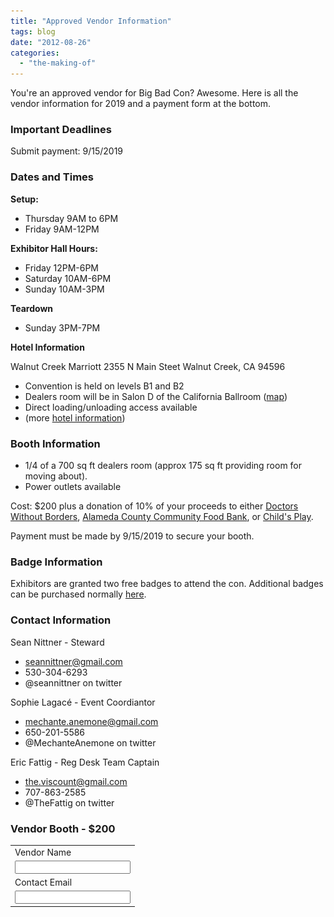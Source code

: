 ```yaml
---
title: "Approved Vendor Information"
tags: blog
date: "2012-08-26"
categories: 
  - "the-making-of"
---
```


You're an approved vendor for Big Bad Con? Awesome. Here is all the vendor information for 2019 and a payment form at the bottom.

### Important Deadlines

Submit payment: 9/15/2019

### Dates and Times

**Setup:**

- Thursday 9AM to 6PM
- Friday 9AM-12PM

**Exhibitor Hall Hours:**

- Friday 12PM-6PM
- Saturday 10AM-6PM
- Sunday 10AM-3PM

**Teardown**

- Sunday 3PM-7PM

**Hotel Information**

Walnut Creek Marriott 2355 N Main Steet Walnut Creek, CA 94596

- Convention is held on levels B1 and B2
- Dealers room will be in Salon D of the California Ballroom ([map](https://www.bigbadcon.com/wp-content/uploads/2016/03/Floor-Plan-Master.jpg))
- Direct loading/unloading access available
- (more [hotel information](https://www.bigbadcon.com/hotel/))

### Booth Information

- 1/4 of a 700 sq ft dealers room (approx 175 sq ft providing room for moving about).
- Power outlets available

Cost: $200 plus a donation of 10% of your proceeds to either [Doctors Without Borders](https://www.doctorswithoutborders.org/), [Alameda County Community Food Bank](http://www.accfb.org/), or [Child's Play](http://www.childsplaycharity.org/).

Payment must be made by 9/15/2019 to secure your booth.

### Badge Information

Exhibitors are granted two free badges to attend the con. Additional badges can be purchased normally [here](https://www.bigbadcon.com/sign-up/).

### Contact Information

Sean Nittner - Steward

- seannittner@gmail.com
- 530-304-6293
- @seannittner on twitter

Sophie Lagacé - Event Coordiantor

- mechante.anemone@gmail.com
- 650-201-5586
- @MechanteAnemone on twitter

Eric Fattig - Reg Desk Team Captain

- the.viscount@gmail.com
- 707-863-2585
- @TheFattig on twitter

### Vendor Booth - $200

 

<table><tbody><tr><td><input type="hidden" name="on0" value="Vendor Name">Vendor Name</td></tr><tr><td><input type="text" name="os0" maxlength="200"></td></tr><tr><td><input type="hidden" name="on1" value="Contact Email">Contact Email</td></tr><tr><td><input type="text" name="os1" maxlength="200"></td></tr></tbody></table>

 ![](/images/pixel.gif)
